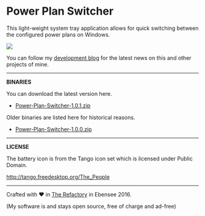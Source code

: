 # Power Plan Switcher

This light-weight system tray application allows for quick switching between the configured power plans on Windows.

![](http://therefactory.bplaced.net/data/powerplanswitcher-1.0.1.gif)

You can follow my <a href="http://goo.gl/KvKHze">development blog</a> for the latest news on this and other projects of mine.

***

**BINARIES**

You can download the latest version here.

* [Power-Plan-Switcher-1.0.1.zip](https://github.com/frittatenbank/powerplanswitcher/blob/master/PowerPlanSwitcher/Publish/Power-Plan-Switcher-1.0.1.zip?raw=true)

Older binaries are listed here for historical reasons.

* [Power-Plan-Switcher-1.0.0.zip](https://github.com/frittatenbank/powerplanswitcher/blob/master/PowerPlanSwitcher/Publish/Power-Plan-Switcher-1.0.0.zip?raw=true)

***

**LICENSE**

The battery icon is from the Tango icon set which is licensed under Public Domain.

http://tango.freedesktop.org/The_People

***

Crafted with &hearts; in <a href="http://goo.gl/KvKHze">The Refactory</a> in Ebensee 2016.

(My software is and stays open source, free of charge and ad-free)
